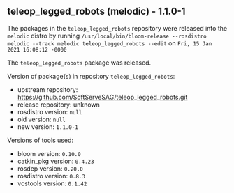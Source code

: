 ## teleop_legged_robots (melodic) - 1.1.0-1

The packages in the `teleop_legged_robots` repository were released into the `melodic` distro by running `/usr/local/bin/bloom-release --rosdistro melodic --track melodic teleop_legged_robots --edit` on `Fri, 15 Jan 2021 16:08:12 -0000`

The `teleop_legged_robots` package was released.

Version of package(s) in repository `teleop_legged_robots`:

- upstream repository: https://github.com/SoftServeSAG/teleop_legged_robots.git
- release repository: unknown
- rosdistro version: `null`
- old version: `null`
- new version: `1.1.0-1`

Versions of tools used:

- bloom version: `0.10.0`
- catkin_pkg version: `0.4.23`
- rosdep version: `0.20.0`
- rosdistro version: `0.8.3`
- vcstools version: `0.1.42`


